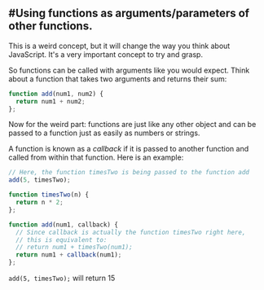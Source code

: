#Using functions as arguments/parameters of other functions.
---
This is a weird concept, but it will change the way you think about JavaScript. It's a very important concept to try and grasp.

So functions can be called with arguments like you would expect. Think about a function that takes two arguments and returns their sum:
```javascript
function add(num1, num2) {
  return num1 + num2;
};
```

Now for the weird part: functions are just like any other object and can be passed to a function just as easily as numbers or strings.

A function is known as a *callback* if it is passed to another function and called from within that function. Here is an example:
```javascript
// Here, the function timesTwo is being passed to the function add
add(5, timesTwo);

function timesTwo(n) {
  return n * 2;
};

function add(num1, callback) {
  // Since callback is actually the function timesTwo right here,
  // this is equivalent to:
  // return num1 + timesTwo(num1);
  return num1 + callback(num1);
};
```
`add(5, timesTwo);` will return 15
